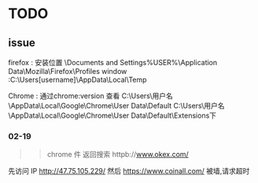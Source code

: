 # TODO

## issue

firefox : 安装位置 
\Documents and Settings\%USER%\Application Data\Mozilla\Firefox\Profiles
window :C:\Users\[username]\AppData\Local\Temp

Chrome :
通过chrome:version 查看
C:\Users\用户名\AppData\Local\Google\Chrome\User Data\Default
C:\Users\用户名\AppData\Local\Google\Chrome\User Data\Default\Extensions下

### 02-19

>> chrome 件 返回搜索
httpb://www.okex.com/

先访问 IP http://47.75.105.229/ 然后 https://www.coinall.com/ 被墙,请求超时